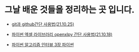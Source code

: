 # 그날 배운 것들을 정리하는 곳 입니다.



- [git과 github간단 사용법(21.10.25)](https://github.com/soyesenna/TIL/blob/master/21.10.17/README.md)

- [파이썬 엑셀 라이브러리 openxlpy 간단 사용법(21.10.18)](https://github.com/soyesenna/TIL/blob/master/21.10.18/README.md)

- [파이썬 알고리즘 인터뷰 3장 파이썬](https://github.com/soyesenna/TIL/blob/master/21.10.28/README.md)

